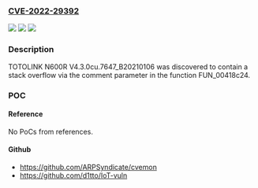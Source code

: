 ### [CVE-2022-29392](https://cve.mitre.org/cgi-bin/cvename.cgi?name=CVE-2022-29392)
![](https://img.shields.io/static/v1?label=Product&message=n%2Fa&color=blue)
![](https://img.shields.io/static/v1?label=Version&message=n%2Fa&color=blue)
![](https://img.shields.io/static/v1?label=Vulnerability&message=n%2Fa&color=brighgreen)

### Description

TOTOLINK N600R V4.3.0cu.7647_B20210106 was discovered to contain a stack overflow via the comment parameter in the function FUN_00418c24.

### POC

#### Reference
No PoCs from references.

#### Github
- https://github.com/ARPSyndicate/cvemon
- https://github.com/d1tto/IoT-vuln

